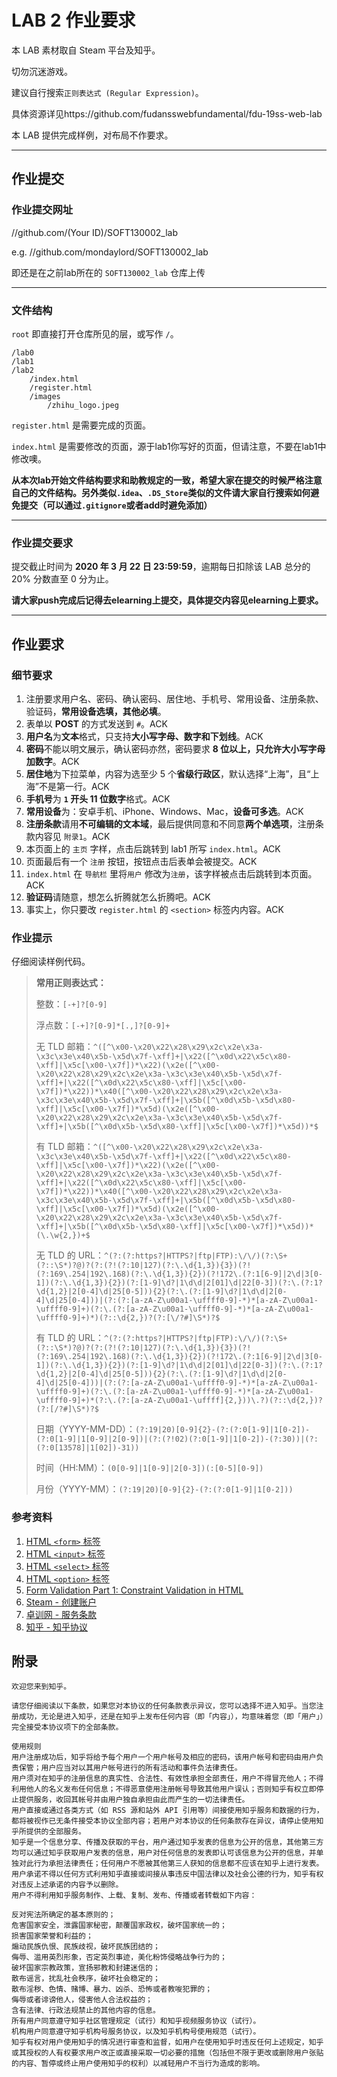LAB 2 作业要求
==========
本 LAB 素材取自 Steam 平台及知乎。

切勿沉迷游戏。

建议自行搜索`正则表达式 (Regular Expression)`。

具体资源详见https://github.com/fudansswebfundamental/fdu-19ss-web-lab

本 LAB 提供完成样例，对布局不作要求。

-------------------

## 作业提交
### 作业提交网址
//github.com/(Your ID)/SOFT130002_lab

e.g. //github.com/mondaylord/SOFT130002_lab

即还是在之前lab所在的 `SOFT130002_lab` 仓库上传

-------------------

### 文件结构
`root` 即直接打开仓库所见的层，或写作 `/`。

```
/lab0
/lab1
/lab2
    /index.html
    /register.html
    /images
        /zhihu_logo.jpeg
```

`register.html` 是需要完成的页面。

`index.html` 是需要修改的页面，源于lab1你写好的页面，但请注意，不要在lab1中修改噢。

**从本次lab开始文件结构要求和助教规定的一致，希望大家在提交的时候严格注意自己的文件结构。另外类似`.idea`、`.DS_Store`类似的文件请大家自行搜索如何避免提交（可以通过`.gitignore`或者add时避免添加）**

-------------------

### 作业提交要求
提交截止时间为 **2020 年 3 月 22 日 23:59:59**，逾期每日扣除该 LAB 总分的 20% 分数直至 0 分为止。

**请大家push完成后记得去elearning上提交，具体提交内容见elearning上要求。**

-------------------

## 作业要求
### 细节要求
1. 注册要求用户名、密码、确认密码、居住地、手机号、常用设备、注册条款、验证码，**常用设备选填，其他必填**。
2. 表单以 **POST** 的方式发送到 `#`。ACK
3. **用户名**为**文本**格式，只支持**大小写字母、数字和下划线**。ACK
4. **密码**不能以明文展示，确认密码亦然，密码要求 **8 位以上，只允许大小写字母加数字**。ACK
5. **居住地**为下拉菜单，内容为选至少 5 个**省级行政区**，默认选择“上海”，且“上海”不是第一行。ACK
6. **手机号**为 **`1` 开头 11 位数字**格式。ACK
7. **常用设备**为：安卓手机、iPhone、Windows、Mac，**设备可多选**。ACK
8. **注册条款**请用**不可编辑的文本域**，最后提供同意和不同意**两个单选项**，注册条款内容见 `附录1`。ACK
9. 本页面上的 `主页` 字样，点击后跳转到 lab1 所写 `index.html`。ACK
10. 页面最后有一个 `注册` 按钮，按钮点击后表单会被提交。ACK
11. `index.html` 在 `导航栏` 里将`用户` 修改为`注册`，该字样被点击后跳转到本页面。ACK
12. **验证码**请随意，想怎么折腾就怎么折腾吧。ACK
13. 事实上，你只要改 `register.html` 的 `<section>` 标签内内容。ACK

### 作业提示
仔细阅读样例代码。

> **常用正则表达式：**
> 
> 整数：`[-+]?[0-9]`
> 
> 浮点数：`[-+]?[0-9]*[.,]?[0-9]+`
> 
> 无 TLD 邮箱：`^([^\x00-\x20\x22\x28\x29\x2c\x2e\x3a-\x3c\x3e\x40\x5b-\x5d\x7f-\xff]+|\x22([^\x0d\x22\x5c\x80-\xff]|\x5c[\x00-\x7f])*\x22)(\x2e([^\x00-\x20\x22\x28\x29\x2c\x2e\x3a-\x3c\x3e\x40\x5b-\x5d\x7f-\xff]+|\x22([^\x0d\x22\x5c\x80-\xff]|\x5c[\x00-\x7f])*\x22))*\x40([^\x00-\x20\x22\x28\x29\x2c\x2e\x3a-\x3c\x3e\x40\x5b-\x5d\x7f-\xff]+|\x5b([^\x0d\x5b-\x5d\x80-\xff]|\x5c[\x00-\x7f])*\x5d)(\x2e([^\x00-\x20\x22\x28\x29\x2c\x2e\x3a-\x3c\x3e\x40\x5b-\x5d\x7f-\xff]+|\x5b([^\x0d\x5b-\x5d\x80-\xff]|\x5c[\x00-\x7f])*\x5d))*$`
> 
> 有 TLD 邮箱：`^([^\x00-\x20\x22\x28\x29\x2c\x2e\x3a-\x3c\x3e\x40\x5b-\x5d\x7f-\xff]+|\x22([^\x0d\x22\x5c\x80-\xff]|\x5c[\x00-\x7f])*\x22)(\x2e([^\x00-\x20\x22\x28\x29\x2c\x2e\x3a-\x3c\x3e\x40\x5b-\x5d\x7f-\xff]+|\x22([^\x0d\x22\x5c\x80-\xff]|\x5c[\x00-\x7f])*\x22))*\x40([^\x00-\x20\x22\x28\x29\x2c\x2e\x3a-\x3c\x3e\x40\x5b-\x5d\x7f-\xff]+|\x5b([^\x0d\x5b-\x5d\x80-\xff]|\x5c[\x00-\x7f])*\x5d)(\x2e([^\x00-\x20\x22\x28\x29\x2c\x2e\x3a-\x3c\x3e\x40\x5b-\x5d\x7f-\xff]+|\x5b([^\x0d\x5b-\x5d\x80-\xff]|\x5c[\x00-\x7f])*\x5d))*(\.\w{2,})+$`
> 
> 无 TLD 的 URL：`^(?:(?:https?|HTTPS?|ftp|FTP):\/\/)(?:\S+(?::\S*)?@)?(?:(?!(?:10|127)(?:\.\d{1,3}){3})(?!(?:169\.254|192\.168)(?:\.\d{1,3}){2})(?!172\.(?:1[6-9]|2\d|3[0-1])(?:\.\d{1,3}){2})(?:[1-9]\d?|1\d\d|2[01]\d|22[0-3])(?:\.(?:1?\d{1,2}|2[0-4]\d|25[0-5])){2}(?:\.(?:[1-9]\d?|1\d\d|2[0-4]\d|25[0-4]))|(?:(?:[a-zA-Z\u00a1-\uffff0-9]-*)*[a-zA-Z\u00a1-\uffff0-9]+)(?:\.(?:[a-zA-Z\u00a1-\uffff0-9]-*)*[a-zA-Z\u00a1-\uffff0-9]+)*)(?::\d{2,})?(?:[\/?#]\S*)?$`
> 
> 有 TLD 的 URL：`^(?:(?:https?|HTTPS?|ftp|FTP):\/\/)(?:\S+(?::\S*)?@)?(?:(?!(?:10|127)(?:\.\d{1,3}){3})(?!(?:169\.254|192\.168)(?:\.\d{1,3}){2})(?!172\.(?:1[6-9]|2\d|3[0-1])(?:\.\d{1,3}){2})(?:[1-9]\d?|1\d\d|2[01]\d|22[0-3])(?:\.(?:1?\d{1,2}|2[0-4]\d|25[0-5])){2}(?:\.(?:[1-9]\d?|1\d\d|2[0-4]\d|25[0-4]))|(?:(?:[a-zA-Z\u00a1-\uffff0-9]-*)*[a-zA-Z\u00a1-\uffff0-9]+)(?:\.(?:[a-zA-Z\u00a1-\uffff0-9]-*)*[a-zA-Z\u00a1-\uffff0-9]+)*(?:\.(?:[a-zA-Z\u00a1-\uffff]{2,}))\.?)(?::\d{2,})?(?:[/?#]\S*)?$`
> 
> 日期（YYYY-MM-DD）：`(?:19|20)[0-9]{2}-(?:(?:0[1-9]|1[0-2])-(?:0[1-9]|1[0-9]|2[0-9])|(?:(?!02)(?:0[1-9]|1[0-2])-(?:30))|(?:(?:0[13578]|1[02])-31))`
> 
> 时间（HH:MM）：`(0[0-9]|1[0-9]|2[0-3])(:[0-5][0-9])`
> 
> 月份（YYYY-MM）：`(?:19|20)[0-9]{2}-(?:(?:0[1-9]|1[0-2]))`

### 参考资料
1. [HTML `<form>` 标签](http://www.w3school.com.cn/tags/tag_form.asp)
2. [HTML `<input>` 标签](http://www.w3school.com.cn/tags/tag_input.asp)
3. [HTML `<select>` 标签](http://www.w3school.com.cn/tags/tag_select.asp)
4. [HTML `<option>` 标签](http://www.w3school.com.cn/tags/tag_option.asp)
5. [Form Validation Part 1: Constraint Validation in HTML](https://css-tricks.com/form-validation-part-1-constraint-validation-html/)
6. [Steam - 创建账户](https://store.steampowered.com/join/)
7. [卓训网 - 服务条款](http://www.zhuoxuncn.com/my/agreement.html)
8. [知乎 - 知乎协议](zhihu.com/terms)

## 附录
```
欢迎您来到知乎。

请您仔细阅读以下条款，如果您对本协议的任何条款表示异议，您可以选择不进入知乎。当您注册成功，无论是进入知乎，还是在知乎上发布任何内容（即「内容」），均意味着您（即「用户」）完全接受本协议项下的全部条款。

使用规则
用户注册成功后，知乎将给予每个用户一个用户帐号及相应的密码，该用户帐号和密码由用户负责保管；用户应当对以其用户帐号进行的所有活动和事件负法律责任。
用户须对在知乎的注册信息的真实性、合法性、有效性承担全部责任，用户不得冒充他人；不得利用他人的名义发布任何信息；不得恶意使用注册帐号导致其他用户误认；否则知乎有权立即停止提供服务，收回其帐号并由用户独自承担由此而产生的一切法律责任。
用户直接或通过各类方式（如 RSS 源和站外 API 引用等）间接使用知乎服务和数据的行为，都将被视作已无条件接受本协议全部内容；若用户对本协议的任何条款存在异议，请停止使用知乎所提供的全部服务。
知乎是一个信息分享、传播及获取的平台，用户通过知乎发表的信息为公开的信息，其他第三方均可以通过知乎获取用户发表的信息，用户对任何信息的发表即认可该信息为公开的信息，并单独对此行为承担法律责任；任何用户不愿被其他第三人获知的信息都不应该在知乎上进行发表。
用户承诺不得以任何方式利用知乎直接或间接从事违反中国法律以及社会公德的行为，知乎有权对违反上述承诺的内容予以删除。
用户不得利用知乎服务制作、上载、复制、发布、传播或者转载如下内容：

反对宪法所确定的基本原则的；
危害国家安全，泄露国家秘密，颠覆国家政权，破坏国家统一的；
损害国家荣誉和利益的；
煽动民族仇恨、民族歧视，破坏民族团结的；
侮辱、滥用英烈形象，否定英烈事迹，美化粉饰侵略战争行为的；
破坏国家宗教政策，宣扬邪教和封建迷信的；
散布谣言，扰乱社会秩序，破坏社会稳定的；
散布淫秽、色情、赌博、暴力、凶杀、恐怖或者教唆犯罪的；
侮辱或者诽谤他人，侵害他人合法权益的；
含有法律、行政法规禁止的其他内容的信息。
所有用户同意遵守知乎社区管理规定（试行）和知乎视频服务协议（试行）。
机构用户同意遵守知乎机构号服务协议，以及知乎机构号使用规范（试行）。
知乎有权对用户使用知乎的情况进行审查和监督，如用户在使用知乎时违反任何上述规定，知乎或其授权的人有权要求用户改正或直接采取一切必要的措施（包括但不限于更改或删除用户张贴的内容、暂停或终止用户使用知乎的权利）以减轻用户不当行为造成的影响。
```
